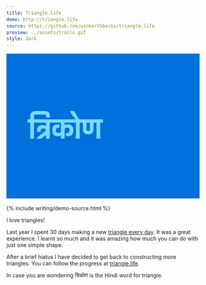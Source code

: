 ```yaml
---
title: Triangle.life
demo: http://triangle.life
source: https://github.com/winkerVSbecks/triangle.life
preview: ../assets/trails.gif
style: dark
---
```


![](../assets/triangle-life.gif)

{% include writing/demo-source.html %}

I love triangles!

Last year I spent 30 days making a new  [triangle every day](http://winkervsbecks.github.io/a-triangle-everyday). It was a great experience. I learnt so much and it was amazing how much you can do with just one simple shape.

After a brief hiatus I have decided to get back to constructing more triangles. You can follow the progress at  [triangle.life](http://triangle.life).

In case you are wondering त्रिकोण is the Hindi word for triangle.
